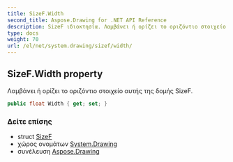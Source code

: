```yaml
---
title: SizeF.Width
second_title: Aspose.Drawing for .NET API Reference
description: SizeF ιδιοκτησία. Λαμβάνει ή ορίζει το οριζόντιο στοιχείο αυτής της δομής SizeF.
type: docs
weight: 70
url: /el/net/system.drawing/sizef/width/
---
```

## SizeF.Width property

Λαμβάνει ή ορίζει το οριζόντιο στοιχείο αυτής της δομής SizeF.

```csharp
public float Width { get; set; }
```

### Δείτε επίσης

* struct [SizeF](../)
* χώρος ονομάτων [System.Drawing](../../sizef/)
* συνέλευση [Aspose.Drawing](../../../)


